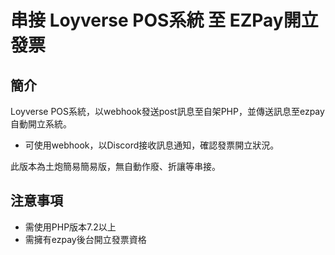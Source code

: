 # 串接 Loyverse POS系統 至 EZPay開立發票
## 簡介
Loyverse POS系統，以webhook發送post訊息至自架PHP，並傳送訊息至ezpay自動開立系統。

- 可使用webhook，以Discord接收訊息通知，確認發票開立狀況。

此版本為土炮簡易簡易版，無自動作廢、折讓等串接。


## 注意事項
- 需使用PHP版本7.2以上
- 需擁有ezpay後台開立發票資格
